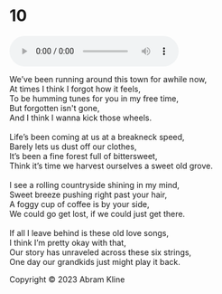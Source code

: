 # 10

<audio controls preload="metadata">
  <source src="../audio/10.mp3" type="audio/mpeg">
  Your browser does not support the audio element.
</audio>

We’ve been running around this town for awhile now,<br>
At times I think I forgot how it feels,<br>
To be humming tunes for you in my free time,<br>
But forgotten isn't gone, <br>
And I think I wanna kick those wheels.<br>
<br>
Life’s been coming at us at a breakneck speed,<br>
Barely lets us dust off our clothes,<br>
It’s been a fine forest full of bittersweet,<br>
Think it’s time we harvest ourselves a sweet old grove.<br>
<br>
I see a rolling countryside shining in my mind,<br>
Sweet breeze pushing right past your hair,<br>
A foggy cup of coffee is by your side,<br>
We could go get lost, if we could just get there.<br>
<br>
If all I leave behind is these old love songs,<br>
I think I’m pretty okay with that,<br>
Our story has unraveled across these six strings,<br>
One day our grandkids just might play it back.<br>

Copyright &copy; 2023 Abram Kline